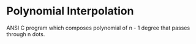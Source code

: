 # Polynomial Interpolation

ANSI C program which composes polynomial of n - 1 degree that passes through n dots.
